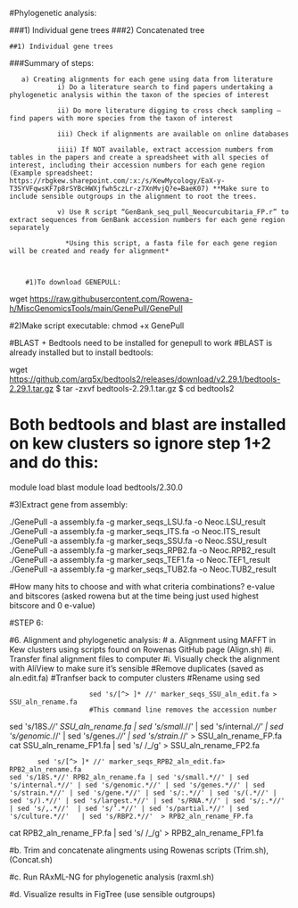 #Phylogenetic analysis: 

###1) Individual gene trees
###2) Concatenated tree


    ##1) Individual gene trees

###Summary of steps: 

       a) Creating alignments for each gene using data from literature
                i) Do a literature search to find papers undertaking a phylogenetic analysis within the taxon of the species of interest 

                ii) Do more literature digging to cross check sampling – find papers with more species from the taxon of interest 

                iii) Check if alignments are available on online databases 

                iiii) If NOT available, extract accession numbers from tables in the papers and create a spreadsheet with all species of interest, including their accession numbers for each gene region (Example spreadsheet: https://rbgkew.sharepoint.com/:x:/s/KewMycology/EaX-y-T3SYVFqwsKF7p8rSYBcHWXjfwh5czLr-z7XnMvjQ?e=BaeK07) **Make sure to include sensible outgroups in the alignment to root the trees.

                v) Use R script “GenBank_seq_pull_Neocurcubitaria_FP.r” to extract sequences from GenBank accession numbers for each gene region separately 

                  *Using this script, a fasta file for each gene region will be created and ready for alignment*
        
        
        
        #1)To download GENEPULL:
wget https://raw.githubusercontent.com/Rowena-h/MiscGenomicsTools/main/GenePull/GenePull

#2)Make script executable: 
chmod +x GenePull

#BLAST + Bedtools need to be installed for genepull to work
#BLAST is already installed but to install bedtools: 

wget https://github.com/arq5x/bedtools2/releases/download/v2.29.1/bedtools-2.29.1.tar.gz
$ tar -zxvf bedtools-2.29.1.tar.gz
$ cd bedtools2


# Both bedtools and blast are installed on kew clusters so ignore step 1+2 and do this: 
module load blast
module load bedtools/2.30.0


#3)Extract gene from assembly:

./GenePull -a assembly.fa -g marker_seqs_LSU.fa -o Neoc.LSU_result
./GenePull -a assembly.fa -g marker_seqs_ITS.fa -o Neoc.ITS_result
./GenePull -a assembly.fa -g marker_seqs_SSU.fa -o Neoc.SSU_result
./GenePull -a assembly.fa -g marker_seqs_RPB2.fa -o Neoc.RPB2_result
./GenePull -a assembly.fa -g marker_seqs_TEF1.fa -o Neoc.TEF1_result
./GenePull -a assembly.fa -g marker_seqs_TUB2.fa -o Neoc.TUB2_result


#How many hits to choose and with what criteria combinations? e-value and bitscores (asked rowena but at the time being just used highest bitscore and 0 e-value)

#STEP 6: 

#6.	Alignment and phylogenetic analysis: 
           # a.	Alignment using MAFFT in Kew clusters using scripts found on Rowenas GitHub page (Align.sh)
                        #i. Transfer final alignment files to computer 
                        #i. Visually check the alignment with AliView to make sure it’s sensible
                        #Remove duplicates (saved as aln.edit.fa)
                        #Tranfser back to computer clusters
                        #Rename using sed
                        
                        sed 's/[^> ]* //' marker_seqs_SSU_aln_edit.fa > SSU_aln_rename.fa
                        #This command line removes the accession number
                        
 sed 's/18S.*//' SSU_aln_rename.fa | sed 's/small.*//' | sed 's/internal.*//' | sed 's/genomic.*//' | sed 's/genes.*//' | sed 's/strain.*//' > SSU_aln_rename_FP.fa                        
           cat SSU_aln_rename_FP1.fa | sed 's/ /_/g' > SSU_aln_rename_FP2.fa    
           
           
           sed 's/[^> ]* //' marker_seqs_RPB2_aln_edit.fa>  RPB2_aln_rename.fa
	sed 's/18S.*//' RPB2_aln_rename.fa | sed 's/small.*//' | sed 's/internal.*//' | sed 's/genomic.*//' | sed 's/genes.*//' | sed 's/strain.*//' | sed 's/gene.*//' | sed 's/:.*//' | sed 's/(.*//' | sed 's/).*//' | sed 's/largest.*//' | sed 's/RNA.*//' | sed 's/;.*//'  | sed 's/,.*//'  | sed 's/’.*//' | sed 's/partial.*//' | sed 's/culture.*//'   | sed 's/RBP2.*//'  > RPB2_aln_rename_FP.fa
cat RPB2_aln_rename_FP.fa | sed 's/ /_/g' > RPB2_aln_rename_FP1.fa

           
           
           
           
           
           
#b.	Trim and concatenate alingments using Rowenas scripts (Trim.sh), (Concat.sh)

#c.	Run RAxML-NG for phylogenetic analysis (raxml.sh)


#d.	Visualize results in FigTree (use sensible outgroups)


